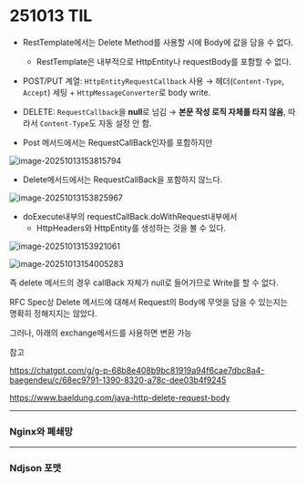 # 251013 TIL



- RestTemplate에서는 Delete Method를 사용할 시에 Body에 값을 담을 수 없다.
  - RestTemplate은 내부적으로 HttpEntity나 requestBody를 포함할 수 없다.







- POST/PUT 계열: `HttpEntityRequestCallback` 사용
   → 헤더(`Content-Type`, `Accept`) 세팅 + `HttpMessageConverter`로 body write.
- DELETE: `RequestCallback`을 **null**로 넘김
   → **본문 작성 로직 자체를 타지 않음**, 따라서 `Content-Type`도 자동 설정 안 함.

-  Post 메서드에서는 RequestCallBack인자를 포함하지만

![image-20251013153815794](D:\Typora\images\image-20251013153815794.png)

- Delete메서드에서는 RequestCallBack을 포함하지 않느다. 

![image-20251013153825967](D:\Typora\images\image-20251013153825967.png)

- doExecute내부의 requestCallBack.doWithRequest내부에서 
  - HttpHeaders와 HttpEntity를 생성하는 것을 볼 수 있다. 

![image-20251013153921061](D:\Typora\images\image-20251013153921061.png)

![image-20251013154005283](D:\Typora\images\image-20251013154005283.png)



즉 delete 메서드의 경우 callBack 자체가 null로 들어가므로 Write를 할 수 없다.



RFC Spec상 Delete 메서드에 대해서 Request의 Body에 무엇을 담을 수 있는지는 명확히 정해지지는 않았다. 



그러나, 아래의 exchange메서드를 사용하면 변환 가능





참고

https://chatgpt.com/g/g-p-68b8e408b9bc81919a94f6cae7dbc8a4-baegendeu/c/68ec9791-1390-8320-a78c-dee03b4f9245

https://www.baeldung.com/java-http-delete-request-body



---



### Nginx와 폐쇄망





---

### Ndjson 포맷








